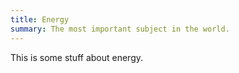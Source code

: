 ```yaml
---
title: Energy
summary: The most important subject in the world.
---
```


This is some stuff about energy.
